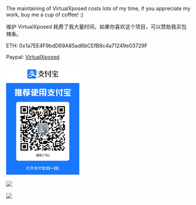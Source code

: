 The maintaining of VirtualXposed costs lots of my time, if you appreciate my work, buy me a cup of coffee! :)

维护 VirtualXposed 耗费了我大量时间，如果你喜欢这个项目，可以赞助我买包辣条。

ETH: 0x1a7EE4F9bdD69A85ad6bCEfB8c4a71249e03729F

Paypal: [VirtualXposed](https://paypal.me/virtualxposed)

<p><img src="alipay.jpg" width="200px" /></p>

<p><img src="weixin.png" width="200px" /></p>

<p><img src="qq.png" width="200px" /></p>
